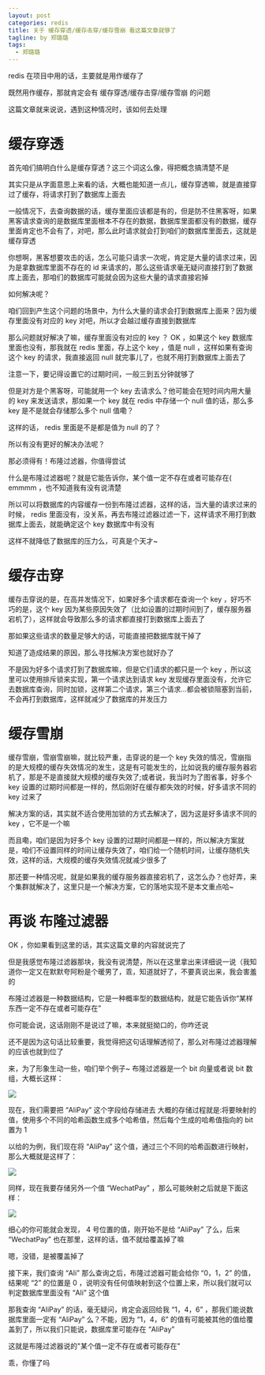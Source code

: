 ```yaml
---
layout: post
categories: redis
title: 关于 缓存穿透/缓存击穿/缓存雪崩 看这篇文章就够了
tagline: by 郑璐璐
tags: 
  - 郑璐璐
---
```

redis 在项目中用的话，主要就是用作缓存了
<!--more-->

既然用作缓存，那就肯定会有 缓存穿透/缓存击穿/缓存雪崩 的问题

这篇文章就来说说，遇到这种情况时，该如何去处理

# 缓存穿透

首先咱们搞明白什么是缓存穿透？这三个词这么像，得把概念搞清楚不是

其实只是从字面意思上来看的话，大概也能知道一点儿，缓存穿透嘛，就是直接穿过了缓存，将请求打到了数据库上面去

一般情况下，去查询数据的话，缓存里面应该都是有的，但是防不住黑客呀，如果黑客请求查询的是数据库里面根本不存在的数据，数据库里面都没有的数据，缓存里面肯定也不会有了，对吧，那么此时请求就会打到咱们的数据库里面去，这就是缓存穿透

你想啊，黑客想要攻击的话，怎么可能只请求一次呢，肯定是大量的请求过来，因为是拿数据库里面不存在的 id 来请求的，那么这些请求毫无疑问直接打到了数据库上面去，那咱们的数据库可能就会因为这些大量的请求直接宕掉

如何解决呢？

咱们回到产生这个问题的场景中，为什么大量的请求会打到数据库上面来？因为缓存里面没有对应的 key 对吧，所以才会越过缓存直接到数据库

那么问题就好解决了嘛，缓存里面没有对应的 key ？ OK ，如果这个 key 数据库里面也没有，那我就在 redis 里面，存上这个 key ，值是 null ，这样如果有查询这个 key 的请求，我直接返回 null 就完事儿了，也就不用打到数据库上面去了

注意一下，要记得设置它的过期时间，一般三到五分钟就够了

但是对方是个黑客呀，可能就用一个 key 去请求么？他可能会在短时间内用大量的 key 来发送请求，那如果一个 key 就在 redis 中存储一个 null 值的话，那么多 key 是不是就会存储那么多个 null 值嘞？

这样的话， redis 里面是不是都是值为 null 的了？

所以有没有更好的解决办法呢？

那必须得有！布隆过滤器，你值得尝试

什么是布隆过滤器呢？就是它能告诉你，某个值一定不存在或者可能存在( emmmm ，也不知道我有没有说清楚

所以可以将数据库的内容缓存一份到布隆过滤器，这样的话，当大量的请求过来的时候，
redis 里面没有，没关系，再去布隆过滤器过滤一下，这样请求不用打到数据库上面去，就能确定这个 key 数据库中有没有

这样不就降低了数据库的压力么，可真是个天才~

# 缓存击穿

缓存击穿说的是，在高并发情况下，如果好多个请求都在查询一个 key ，好巧不巧的是，这个 key 因为某些原因失效了（比如设置的过期时间到了，缓存服务器宕机了），这样就会导致那么多的请求都直接打到数据库上面去了

那如果这些请求的数量足够大的话，可能直接把数据库就干掉了

知道了造成结果的原因，那么寻找解决方案也就好办了

不是因为好多个请求打到了数据库嘛，但是它们请求的都只是一个 key ，所以这里可以使用排斥锁来实现，第一个请求达到请求 key 发现缓存里面没有，允许它去数据库查询，同时加锁，这样第二个请求，第三个请求…都会被锁阻塞到当前，不会再打到数据库，这样就减少了数据库的并发压力

# 缓存雪崩

缓存雪崩，雪崩雪崩嘛，就比较严重，击穿说的是一个 key 失效的情况，雪崩指的是大规模的缓存失效情况的发生，这是有可能发生的，比如说我的缓存服务器宕机了，那是不是直接就大规模的缓存失效了;或者说，我当时为了图省事，好多个 key 设置的过期时间都是一样的，然后刚好在缓存都失效的时候，好多请求不同的 key 过来了

解决方案的话，其实就不适合使用加锁的方式去解决了，因为这是好多请求不同的 key ，它不是一个嘛

而且嘞，咱们是因为好多个 key 设置的过期时间都是一样的，所以解决方案就是，咱们不设置同样的时间让缓存失效了，咱们给一个随机时间，让缓存随机失效，这样的话，大规模的缓存失效情况就减少很多了

那还要一种情况呢，就是如果我的缓存服务器直接宕机了，这怎么办？也好弄，来个集群就解决了，这里只是一个解决方案，它的落地实现不是本文重点哈~

# 再谈 布隆过滤器

OK ，你如果看到这里的话，其实这篇文章的内容就说完了

但是我感觉布隆过滤器那块，我没有说清楚，所以在这里拿出来详细说一说（我知道你一定又在默默夸阿粉是个暖男了，乖，知道就好了，不要真说出来，我会害羞的

布隆过滤器是一种数据结构，它是一种概率型的数据结构，就是它能告诉你“某样东西一定不存在或者可能存在”

你可能会说，这话刚刚不是说过了嘛，本来就挺拗口的，你咋还说

还不是因为这句话比较重要，我觉得把这句话理解透彻了，那么对布隆过滤器理解的应该也就到位了

来，为了形象生动一些，咱们举个例子~
布隆过滤器是一个 bit 向量或者说 bit 数组，大概长这样：

![](http://www.justdojava.com/assets/images/2019/java/image-zll/2020/10/01-布隆过滤器-初始.jpg)

现在，我们需要把 “AliPay” 这个字段给存储进去
大概的存储过程就是:将要映射的值，使用多个不同的哈希函数生成多个哈希值，然后每个生成的哈希值指向的 bit 置为 1

以给的为例，我们现在将 “AliPay” 这个值，通过三个不同的哈希函数进行映射，那么大概就是这样了：

![](http://www.justdojava.com/assets/images/2019/java/image-zll/2020/10/02-布隆过滤器-第一次映射.jpg)

同样，现在我要存储另外一个值 “WechatPay” ，那么可能映射之后就是下面这样：

![](http://www.justdojava.com/assets/images/2019/java/image-zll/2020/10/03-布隆过滤器-第二次映射.jpg)

细心的你可能就会发现， 4 号位置的值，刚开始不是给 “AliPay” 了么，后来 “WechatPay” 也在那里，这样的话，值不就给覆盖掉了嘛

嗯，没错，是被覆盖掉了

接下来，我们查询 “Ali” 那么查询之后，布隆过滤器可能会给你 “0，1，2” 的值， 结果呢 “2” 的位置是 0 ，说明没有任何值映射到这个位置上来，所以我们就可以判定数据库里面没有 “Ali” 这个值

那我查询 “AliPay” 的话，毫无疑问，肯定会返回给我 “1，4，6” ，那我们能说数据库里面一定有 “AliPay” 么？不能，因为 “1，4，6” 的值有可能被其他的值给覆盖到了，所以我们只能说，数据库里可能存在 “AliPay”

这就是布隆过滤器说的"某个值一定不存在或者可能存在"

乖，你懂了吗